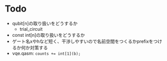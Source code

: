 # Todo

- qubit[n]の取り扱いをどうするか
    - trial_circuit
- const int[n]の取り扱いをどうするか
- ゲート名xやhなど短く、干渉しやすいので名前空間をつくるかprefixをつけるか何か対策する
- vqe.qasm: `counts += int[1](b);`